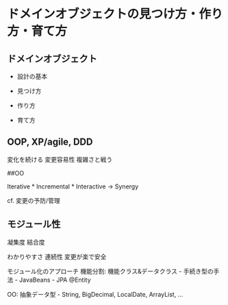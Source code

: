ドメインオブジェクトの見つけ方・作り方・育て方
==============================================

## ドメインオブジェクト

- 設計の基本

- 見つけ方

- 作り方

- 育て方


## OOP, XP/agile, DDD

変化を続ける
変更容易性
複雑さと戦う


##OO

Iterative * Incremental * Interactive
-> Synergy

cf. 変更の予防/管理

## モジュール性

凝集度
結合度

わかりやすさ
連続性
変更が楽で安全

モジュール化のアプローチ
機能分割: 機能クラス&データクラス
    - 手続き型の手法
    - JavaBeans
    - JPA @Entity

OO: 抽象データ型
    - String, BigDecimal, LocalDate, ArrayList, ...
